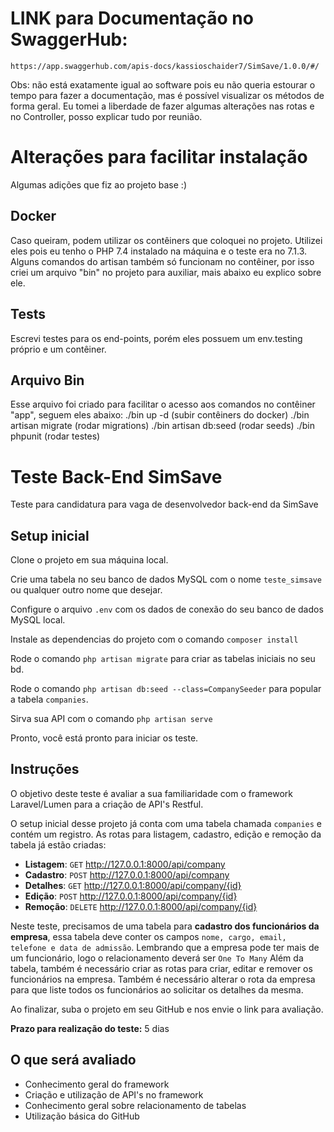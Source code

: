 # LINK para Documentação no SwaggerHub:
    https://app.swaggerhub.com/apis-docs/kassioschaider7/SimSave/1.0.0/#/

Obs: não está exatamente igual ao software pois eu não queria estourar o tempo para fazer a documentação, mas é possível visualizar os métodos de forma geral.
Eu tomei a liberdade de fazer algumas alterações nas rotas e no Controller, posso explicar tudo por reunião.

# Alterações para facilitar instalação
Algumas adições que fiz ao projeto base :)

## Docker
Caso queiram, podem utilizar os contêiners que coloquei no projeto. Utilizei eles pois eu tenho o PHP 7.4 instalado na máquina e o teste era no 7.1.3.
Alguns comandos do artisan também só funcionam no contêiner, por isso criei um arquivo "bin" no projeto para auxiliar, mais abaixo eu explico sobre ele.

## Tests
Escrevi testes para os end-points, porém eles possuem um env.testing próprio e um contêiner.

## Arquivo Bin
Esse arquivo foi criado para facilitar o acesso aos comandos no contêiner "app", seguem eles abaixo:
    ./bin up -d (subir contêiners do docker)
    ./bin artisan migrate (rodar migrations)
    ./bin artisan db:seed (rodar seeds)
    ./bin phpunit (rodar testes)
    
    


# Teste Back-End SimSave
Teste para candidatura para vaga de desenvolvedor back-end da SimSave

## Setup inicial

Clone o projeto em sua máquina local.

Crie uma tabela no seu banco de dados MySQL com o nome `teste_simsave` ou qualquer outro nome que desejar.

Configure o arquivo `.env` com os dados de conexão do seu banco de dados MySQL local.

Instale as dependencias do projeto com o comando `composer install`

Rode o comando `php artisan migrate` para criar as tabelas iniciais no seu bd.

Rode o comando `php artisan db:seed --class=CompanySeeder` para popular a tabela `companies`.

Sirva sua API com o comando `php artisan serve`

Pronto, você está pronto para iniciar os teste.


## Instruções

O objetivo deste teste é avaliar a sua familiaridade com o framework Laravel/Lumen para a criação de API's Restful.

O setup inicial desse projeto já conta com uma tabela chamada `companies` e contém um registro. As rotas para listagem, cadastro, edição e remoção da tabela já estão criadas:

- **Listagem**: `GET` http://127.0.0.1:8000/api/company
- **Cadastro**: `POST` http://127.0.0.1:8000/api/company
- **Detalhes**: `GET` http://127.0.0.1:8000/api/company/{id}
- **Edição**: `POST` http://127.0.0.1:8000/api/company/{id}
- **Remoção**: `DELETE` http://127.0.0.1:8000/api/company/{id}

Neste teste, precisamos de uma tabela para **cadastro dos funcionários da empresa**, essa tabela deve conter os campos `nome, cargo, email, telefone e data de admissão`. Lembrando que a empresa pode ter mais de um funcionário, logo o relacionamento deverá ser `One To Many`
Além da tabela, também é necessário criar as rotas para criar, editar e remover os funcionários na empresa. Também é necessário alterar o rota da empresa para que liste todos os funcionários ao solicitar os detalhes da mesma.

Ao finalizar, suba o projeto em seu GitHub e nos envie o link para avaliação.

**Prazo para realização do teste:** 5 dias

## O que será avaliado
 - Conhecimento geral do framework
 - Criação e utilização de API's no framework
 - Conhecimento geral sobre relacionamento de tabelas
 - Utilização básica do GitHub
